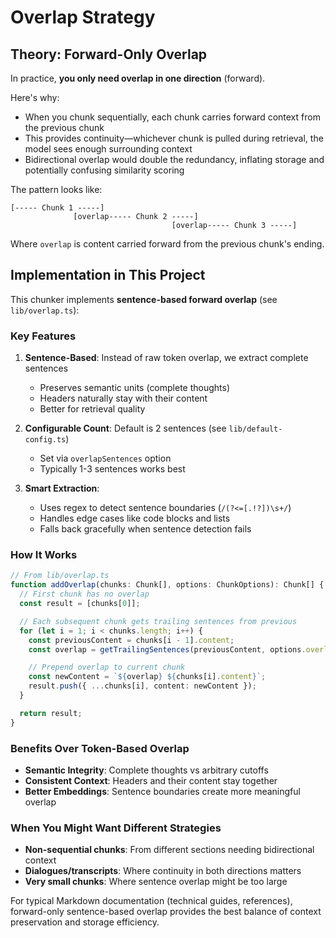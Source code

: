# Overlap Strategy

## Theory: Forward-Only Overlap

In practice, **you only need overlap in one direction** (forward).

Here's why:

* When you chunk sequentially, each chunk carries forward context from the previous chunk
* This provides continuity—whichever chunk is pulled during retrieval, the model sees enough surrounding context
* Bidirectional overlap would double the redundancy, inflating storage and potentially confusing similarity scoring

The pattern looks like:

```
[----- Chunk 1 -----]
              [overlap----- Chunk 2 -----]
                                    [overlap----- Chunk 3 -----]
```

Where `overlap` is content carried forward from the previous chunk's ending.

## Implementation in This Project

This chunker implements **sentence-based forward overlap** (see `lib/overlap.ts`):

### Key Features

1. **Sentence-Based**: Instead of raw token overlap, we extract complete sentences
   - Preserves semantic units (complete thoughts)
   - Headers naturally stay with their content
   - Better for retrieval quality

2. **Configurable Count**: Default is 2 sentences (see `lib/default-config.ts`)
   - Set via `overlapSentences` option
   - Typically 1-3 sentences works best

3. **Smart Extraction**:
   - Uses regex to detect sentence boundaries (`/(?<=[.!?])\s+/`)
   - Handles edge cases like code blocks and lists
   - Falls back gracefully when sentence detection fails

### How It Works

```typescript
// From lib/overlap.ts
function addOverlap(chunks: Chunk[], options: ChunkOptions): Chunk[] {
  // First chunk has no overlap
  const result = [chunks[0]];

  // Each subsequent chunk gets trailing sentences from previous
  for (let i = 1; i < chunks.length; i++) {
    const previousContent = chunks[i - 1].content;
    const overlap = getTrailingSentences(previousContent, options.overlapSentences);

    // Prepend overlap to current chunk
    const newContent = `${overlap} ${chunks[i].content}`;
    result.push({ ...chunks[i], content: newContent });
  }

  return result;
}
```

### Benefits Over Token-Based Overlap

* **Semantic Integrity**: Complete thoughts vs arbitrary cutoffs
* **Consistent Context**: Headers and their content stay together
* **Better Embeddings**: Sentence boundaries create more meaningful overlap

### When You Might Want Different Strategies

* **Non-sequential chunks**: From different sections needing bidirectional context
* **Dialogues/transcripts**: Where continuity in both directions matters
* **Very small chunks**: Where sentence overlap might be too large

For typical Markdown documentation (technical guides, references), forward-only sentence-based overlap provides the best balance of context preservation and storage efficiency.